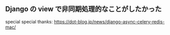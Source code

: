 ## Django の view で非同期処理的なことがしたかった

special special thanks: https://dot-blog.jp/news/django-async-celery-redis-mac/
